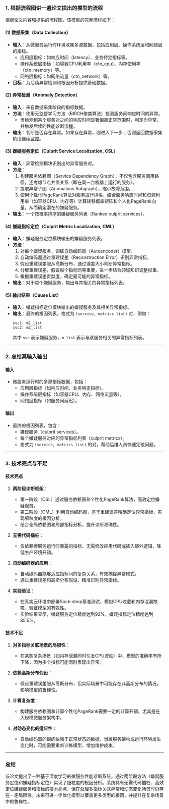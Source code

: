 ### **1. 根据流程图讲一遍论文提出的模型的流程**

根据论文内容和提供的流程图，该模型的完整流程如下：

#### **(1) 数据采集（Data Collection）**
- **输入**：从微服务运行时环境收集多源数据，包括应用层、操作系统层和网络层的指标。
  - 应用层指标：如响应时间（latency）、业务特定指标等。
  - 操作系统层指标：如容器CPU利用率（ctn_cpu）、内存使用率（ctn_memory）等。
  - 网络层指标：如网络流量（ctn_network）等。
- **目标**：为后续异常检测和根因分析提供基础数据。

#### **(2) 异常检测（Anomaly Detection）**
- **输入**：来自数据采集阶段的指标数据。
- **方法**：使用无监督学习方法（BIRCH聚类算法）检测服务间响应时间的异常。
  - 当检测到某个服务对之间的响应时间显著偏离正常范围时，判定为异常，并触发后续的性能诊断流程。
- **输出**：判断是否存在异常。如果存在异常，则进入下一步；否则返回数据采集阶段继续监控。

#### **(3) 嫌疑服务定位（Culprit Service Localization, CSL）**
- **输入**：异常检测模块识别出的异常服务对。
- **方法**：
  1. 构建服务依赖图（Service Dependency Graph），不仅包含服务调用路径，还考虑节点共置关系（即在同一台机器上运行的服务）。
  2. 提取异常子图（Anomalous Subgraph），缩小故障范围。
  3. 使用个性化PageRank算法对服务进行排名，结合服务响应时间和资源利用率（如容器CPU、内存等）计算转移概率矩阵和个人化PageRank向量，从而确定潜在的嫌疑服务。
- **输出**：一个按概率排序的嫌疑服务列表（Ranked culprit services）。

#### **(4) 嫌疑指标定位（Culprit Metric Localization, CML）**
- **输入**：嫌疑服务定位模块输出的嫌疑服务列表。
- **方法**：
  1. 对每个嫌疑服务，训练自动编码器（Autoencoder）模型。
  2. 自动编码器通过重建误差（Reconstruction Error）识别异常指标。
  3. 假设重建误差服从高斯分布，通过误差大小判断异常指标。
  4. 分解重建误差，假设每个指标同等重要，进一步结合领域知识调整权重。
  5. 根据重建误差贡献度，确定最可能的异常指标。
- **输出**：对于每个嫌疑服务，输出与其相关的异常指标列表。

#### **(5) 输出结果（Cause List）**
- **输入**：嫌疑指标定位模块输出的嫌疑服务及其相关异常指标。
- **输出**：最终的根因列表，格式为 `(service, metrics list)` 对，例如：
  ```
  svc1: m1_list
  svc2: m2_list
  ```
  其中 `svc` 表示嫌疑服务，`m_list` 表示与该服务相关的异常指标列表。

---

### **2. 总结其输入输出**

#### **输入**
- 微服务运行时的多源指标数据，包括：
  - 应用层指标（如响应时间、业务特定指标）。
  - 操作系统层指标（如容器CPU、内存、网络流量等）。
  - 网络层指标（如服务间延迟）。

#### **输出**
- 最终的根因列表，包含：
  - 嫌疑服务（culprit services）。
  - 每个嫌疑服务对应的异常指标列表（culprit metrics）。
  - 格式为 `(service, metrics list)` 的对，帮助运维人员快速定位问题。

---

### **3. 技术亮点与不足**

#### **技术亮点**
1. **两阶段诊断框架**：
   - 第一阶段（CSL）通过服务依赖图和个性化PageRank算法，高效定位嫌疑服务。
   - 第二阶段（CML）利用自动编码器，基于重建误差精确定位异常指标，实现细粒度的根因分析。
   - 结合全局依赖图和局部指标分析，提升诊断准确性。

2. **无需代码插桩**：
   - 仅依赖微服务运行时暴露的指标，无需修改应用代码或插入额外逻辑，降低生产环境开销。

3. **自动编码器的应用**：
   - 自动编码器能够适应指标间的复杂关系，有效捕捉异常模式。
   - 通过重建误差和高斯分布假设，精准识别异常指标。

4. **实验验证**：
   - 在真实云环境中部署Sock-shop基准测试，模拟CPU过载和内存泄漏故障，验证模型的有效性。
   - 实验结果显示，嫌疑服务定位精度达到92%，嫌疑指标定位精度达到85.5%。

#### **技术不足**
1. **对多指标关联场景的局限性**：
   - 在某些复杂场景（如内存泄漏同时引发CPU波动）中，模型的准确率有所下降，因为多个指标可能同时表现出异常。

2. **依赖高斯分布假设**：
   - 假设重建误差服从高斯分布，但实际场景中可能存在非高斯分布的情况，影响模型的鲁棒性。

3. **计算复杂度**：
   - 构建服务依赖图和计算个性化PageRank需要一定的计算开销，尤其是在大规模微服务架构中。

4. **对动态变化的适应性**：
   - 自动编码器的训练依赖于正常状态的数据，当微服务架构或运行环境发生变化时，可能需要重新训练模型，增加维护成本。

---

### **总结**
该论文提出了一种基于深度学习的微服务性能诊断系统，通过两阶段方法（嫌疑服务定位和嫌疑指标定位）实现了细粒度的根因分析。系统具有无需代码插桩、高效定位嫌疑服务和指标的技术亮点，但在处理多指标关联异常和动态变化场景时仍存在一定局限性。未来可进一步优化模型以覆盖更多类型的根因，并提升在复杂场景中的鲁棒性。